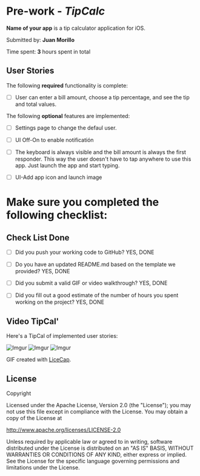 # Pre-work - *TipCalc*

**Name of your app** is a tip calculator application for iOS.

Submitted by: **Juan Morillo**

Time spent: **3** hours spent in total

## User Stories

The following **required** functionality is complete:

* [ ] User can enter a bill amount, choose a tip percentage, and see the tip and total values.

The following **optional** features are implemented:
* [ ] Settings page to change the defaul user.
* [ ] UI Off-On to enable notificatión
* [ ] The keyboard is always visible and the bill amount is always the first responder. This way the user doesn't have to tap anywhere to use this app. Just launch the app and start typing.
* [ ] UI-Add app icon and launch image


# Make sure you completed the following checklist:

## Check List Done

* [ ] Did you push your working code to GitHub? 
YES, DONE
* [ ] Do you have an updated README.md based on the template we provided?
YES, DONE

* [ ] Did you submit a valid GIF or video walkthrough?
YES, DONE

* [ ] Did you fill out a good estimate of the number of hours you spent working on the project?
YES, DONE

## Video TipCal' 

Here's a TipCal of implemented user stories:

![Imgur](http://i.imgur.com/dI5s04y.gif)
![Imgur](http://i.imgur.com/4ZvyaPq.gif)
![Imgur](http://i.imgur.com/swXrNs6.gif)


GIF created with [LiceCap](http://www.cockos.com/licecap/).

## License

Copyright 

Licensed under the Apache License, Version 2.0 (the "License");
you may not use this file except in compliance with the License.
You may obtain a copy of the License at

http://www.apache.org/licenses/LICENSE-2.0

Unless required by applicable law or agreed to in writing, software
distributed under the License is distributed on an "AS IS" BASIS,
WITHOUT WARRANTIES OR CONDITIONS OF ANY KIND, either express or implied.
See the License for the specific language governing permissions and
limitations under the License.
